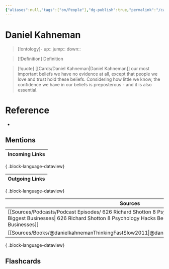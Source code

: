 ```yaml
---
{"aliases":null,"tags":["on/People"],"dg-publish":true,"permalink":"/cards/daniel-kahneman/","dgPassFrontmatter":true}
---
```


# Daniel Kahneman

> [!ontology]-
> up:: 
> jump:: 
> down:: 

> [!Definition] Definition
> 

> [!quote] [[Cards/Daniel Kahneman\|Daniel Kahneman]]
> our most important beliefs we have no evidence at all, except that people we love and trust hold these beliefs. Considering how little we know, the confidence we have in our beliefs is preposterous - and it is also essential.

# Reference
- 

## Mentions
| Incoming Links |
| -------------- |

{ .block-language-dataview}

| Outgoing Links |
| -------------- |

{ .block-language-dataview}

| Sources                                                                                                                                                                                                       |
| ------------------------------------------------------------------------------------------------------------------------------------------------------------------------------------------------------------- |
| [[Sources/Podcasts/Podcast Episodes/ 626   Richard Shotton   8 Psychology Hacks Behind The World’s Biggest Businesses\| 626   Richard Shotton   8 Psychology Hacks Behind The World’s Biggest Businesses]] |
| [[Sources/Books/@danielkahnemanThinkingFastSlow2011\|@danielkahnemanThinkingFastSlow2011]]                                                                                                                 |

{ .block-language-dataview}

## Flashcards
